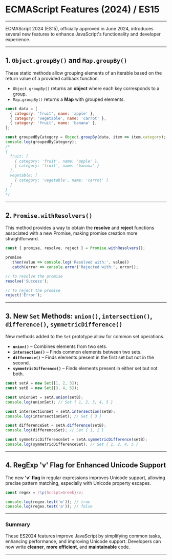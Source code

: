 # ECMAScript Features (2024) / ES15

---

ECMAScript 2024 (ES15), officially approved in June 2024, introduces several new features to enhance JavaScript's functionality and developer experience.  

---

## 1. `Object.groupBy()` and `Map.groupBy()`
These static methods allow grouping elements of an iterable based on the return value of a provided callback function.  

- `Object.groupBy()` returns an **object** where each key corresponds to a group.  
- `Map.groupBy()` returns a **Map** with grouped elements.

```javascript
const data = [
  { category: 'fruit', name: 'apple' },
  { category: 'vegetable', name: 'carrot' },
  { category: 'fruit', name: 'banana' },
];

const groupedByCategory = Object.groupBy(data, item => item.category);
console.log(groupedByCategory);
/*
{
  fruit: [
    { category: 'fruit', name: 'apple' },
    { category: 'fruit', name: 'banana' }
  ],
  vegetable: [
    { category: 'vegetable', name: 'carrot' }
  ]
}
*/
```

---

## 2. `Promise.withResolvers()`
This method provides a way to obtain the **resolve** and **reject** functions associated with a new Promise, making promise creation more straightforward.

```javascript
const { promise, resolve, reject } = Promise.withResolvers();

promise
  .then(value => console.log('Resolved with:', value))
  .catch(error => console.error('Rejected with:', error));

// To resolve the promise
resolve('Success');

// To reject the promise
reject('Error');
```

---

## 3. New `Set` Methods: `union()`, `intersection()`, `difference()`, `symmetricDifference()`
New methods added to the `Set` prototype allow for common set operations.

- **`union()`** – Combines elements from two sets.
- **`intersection()`** – Finds common elements between two sets.
- **`difference()`** – Finds elements present in the first set but not in the second.
- **`symmetricDifference()`** – Finds elements present in either set but not both.

```javascript
const setA = new Set([1, 2, 3]);
const setB = new Set([3, 4, 5]);

const unionSet = setA.union(setB);
console.log(unionSet); // Set { 1, 2, 3, 4, 5 }

const intersectionSet = setA.intersection(setB);
console.log(intersectionSet); // Set { 3 }

const differenceSet = setA.difference(setB);
console.log(differenceSet); // Set { 1, 2 }

const symmetricDifferenceSet = setA.symmetricDifference(setB);
console.log(symmetricDifferenceSet); // Set { 1, 2, 4, 5 }
```

---

## 4. RegExp 'v' Flag for Enhanced Unicode Support
The new **'v' flag** in regular expressions improves Unicode support, allowing precise pattern matching, especially with Unicode property escapes.

```javascript
const regex = /\p{Script=Greek}/v;

console.log(regex.test('α')); // true
console.log(regex.test('a')); // false
```

---

### Summary  
These ES2024 features improve JavaScript by simplifying common tasks, enhancing performance, and improving Unicode support. Developers can now write **cleaner**, **more efficient**, and **maintainable** code.

---